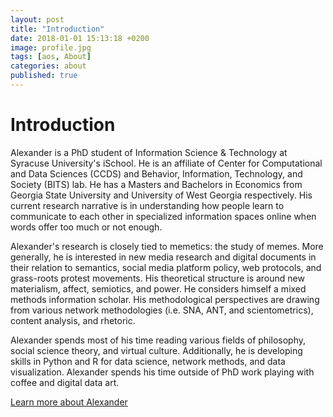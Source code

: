 ```yaml
---
layout: post
title: "Introduction"
date: 2018-01-01 15:13:18 +0200
image: profile.jpg
tags: [aos, About]
categories: about
published: true
---
```


# Introduction

Alexander is a PhD student of Information Science & Technology at Syracuse University's iSchool. He is an affiliate of Center for Computational and Data Sciences (CCDS) and Behavior, Information, Technology, and Society (BITS) lab. He has a Masters and Bachelors in Economics from Georgia State University and University of West Georgia respectively. His current research narrative is in understanding how people learn to communicate to each other in specialized information spaces online when words offer too much or not enough.

Alexander's research is closely tied to memetics: the study of memes. More generally, he is interested in new media research and digital documents in their relation to semantics, social media platform policy, web protocols, and grass-roots protest movements. His theoretical structure is around new materialism, affect, semiotics, and power. He considers himself a mixed methods information scholar. His methodological perspectives are drawing from various network methodologies (i.e. SNA, ANT, and scientometrics), content analysis, and rhetoric.

Alexander spends most of his time reading various fields of philosophy, social science theory, and virtual culture. Additionally, he is developing skills in Python and R for data science, network methods, and data visualization. Alexander spends his time outside of PhD work playing with coffee and digital data art.

[Learn more about Alexander](/AboutAlexander/)

